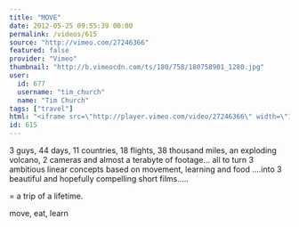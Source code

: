```yaml
---
title: "MOVE"
date: 2012-05-25 09:55:39 00:00
permalink: /videos/615
source: "http://vimeo.com/27246366"
featured: false
provider: "Vimeo"
thumbnail: "http://b.vimeocdn.com/ts/180/758/180758901_1280.jpg"
user:
  id: 677
  username: "tim_church"
  name: "Tim Church"
tags: ["travel"]
html: "<iframe src=\"http://player.vimeo.com/video/27246366\" width=\"1280\" height=\"720\" frameborder=\"0\" webkitallowfullscreen mozallowfullscreen allowfullscreen></iframe>"
id: 615
---
```


3 guys, 44 days, 11 countries, 18 flights, 38 thousand miles, an exploding volcano, 2 cameras and almost a terabyte of footage... all to turn 3 ambitious linear concepts based on movement, learning and food ....into 3 beautiful and hopefully compelling short films.....

= a trip of a lifetime.

move, eat, learn